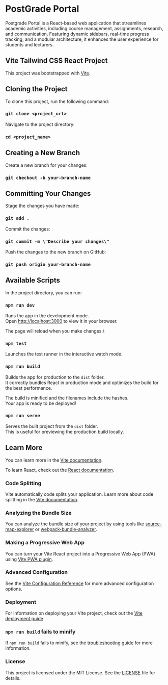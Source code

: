 # PostGrade Portal

Postgrade Portal is a React-based web application that streamlines academic activities, including course management, assignments, research, and communication. Featuring dynamic sidebars, real-time progress tracking, and a modular architecture, it enhances the user experience for students and lecturers.

## Vite Tailwind CSS React Project

This project was bootstrapped with [Vite](https://vitejs.dev/).

## Cloning the Project

To clone this project, run the following command:

### `git clone <project_url>`

Navigate to the project directory:

### `cd <project_name>`

## Creating a New Branch

Create a new branch for your changes:

### `git checkout -b your-branch-name`

## Committing Your Changes

Stage the changes you have made:

### `git add .`

Commit the changes:

### `git commit -m \"Describe your changes\"`

Push the changes to the new branch on GitHub:

### `git push origin your-branch-name`

## Available Scripts

In the project directory, you can run:

### `npm run dev`

Runs the app in the development mode.\
Open [http://localhost:3000](http://localhost:3000) to view it in your browser.

The page will reload when you make changes.\

### `npm test`

Launches the test runner in the interactive watch mode.

### `npm run build`

Builds the app for production to the `dist` folder.\
It correctly bundles React in production mode and optimizes the build for the best performance.

The build is minified and the filenames include the hashes.\
Your app is ready to be deployed!

### `npm run serve`

Serves the built project from the `dist` folder.\
This is useful for previewing the production build locally.

## Learn More

You can learn more in the [Vite documentation](https://vitejs.dev/guide/).

To learn React, check out the [React documentation](https://reactjs.org/).

### Code Splitting

Vite automatically code splits your application. Learn more about code splitting in the [Vite documentation](https://vitejs.dev/guide/features.html#code-splitting).

### Analyzing the Bundle Size

You can analyze the bundle size of your project by using tools like [source-map-explorer](https://www.npmjs.com/package/source-map-explorer) or [webpack-bundle-analyzer](https://www.npmjs.com/package/webpack-bundle-analyzer).

### Making a Progressive Web App

You can turn your Vite React project into a Progressive Web App (PWA) using [Vite PWA plugin](https://vite-pwa-org.netlify.app/).

### Advanced Configuration

See the [Vite Configuration Reference](https://vitejs.dev/config/) for more advanced configuration options.

### Deployment

For information on deploying your Vite project, check out the [Vite deployment guide](https://vitejs.dev/guide/static-deploy.html).

### `npm run build` fails to minify

If `npm run build` fails to minify, see the [troubleshooting guide](https://vitejs.dev/guide/static-deploy.html#build-fails-to-minify) for more information.

### License

This project is licensed under the MIT License. See the [LICENSE](./LICENSE) file for details.

